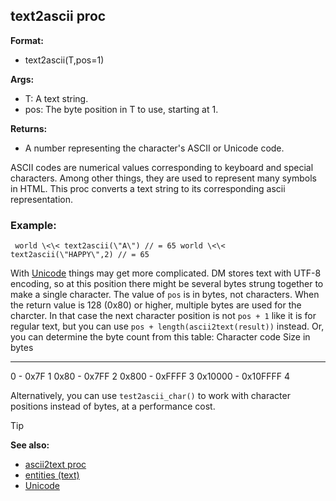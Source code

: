 ## text2ascii proc

<!-- -->
**Format:**
+   text2ascii(T,pos=1)
<!-- -->
**Args:**
+   T: A text string.
+   pos: The byte position in T to use, starting at 1.
<!-- -->
**Returns:**
+   A number representing the character\'s ASCII or Unicode code.


ASCII codes are numerical values corresponding to keyboard and
special characters. Among other things, they are used to represent many
symbols in HTML. This proc converts a text string to its corresponding
ascii representation.
### Example:

``` dm
 world \<\< text2ascii(\"A\") // = 65 world \<\<
text2ascii(\"HAPPY\",2) // = 65 
```
 

With
[Unicode](/ref/notes/Unicode.md)  things may get more complicated. DM
stores text with UTF-8 encoding, so at this position there might be
several bytes strung together to make a single character. The value of
`pos` is in bytes, not characters. When the return value is 128 (0x80)
or higher, multiple bytes are used for the charcter. In that case the
next character position is not `pos + 1` like it is for regular text,
but you can use `pos + length(ascii2text(result))` instead. Or, you can
determine the byte count from this table:
  Character code       Size in bytes
  -------------------- ---------------
  0 - 0x7F             1
  0x80 - 0x7FF         2
  0x800 - 0xFFFF       3
  0x10000 - 0x10FFFF   4


Alternatively, you can use `test2ascii_char()` to work with
character positions instead of bytes, at a performance cost.

> [!TIP] 
> **See also:**
> +   [ascii2text proc](/ref/proc/ascii2text.md) 
> +   [entities (text)](/ref/DM/text/entities.md) 
> +   [Unicode](/ref/notes/Unicode.md) 